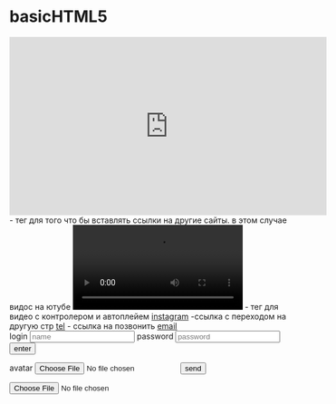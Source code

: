 # basicHTML5
<iframe width="560" height="315" src="https://www.youtube.com/embed/2PS21k6lAD8?si=a5p86Tjb427RV_-_" title="YouTube video player" frameborder="0" allow="accelerometer; autoplay; clipboard-write; encrypted-media; gyroscope; picture-in-picture; web-share" allowfullscreen></iframe> - тег для того что бы вставлять ссылки на другие сайты. в этом случае видос на ютубе
<video controls autoplay src=""></video> - тег для видео с контролером и автоплейем
<a href="https://instagram.com" target = "_blank">instagram</a> -ссылка с переходом на другую стр 
<a href="tel: +994- 070- 711 - 54 - 45">tel</a> - ссылка на позвонить
<a href="mailto:n.hasratoav@mail.ru">email</a>


<form action="" method="">
    <label for="login">login</label>
    <input type="text" name="login" placeholder="name">
    <label for="password">password</label>
    <input type="password" name="password" placeholder="password">
    <button type="submit">enter</button>
   </form>

   
<form action="">
    <label for="avatar">avatar</label>
    <input type="file" name="avatar">
    <button type="submit">send</button>
</form>

<input type="file" name="avatar" accept="image/png, image/jpeg">
